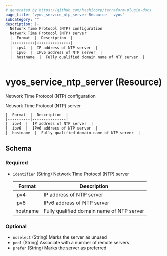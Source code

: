 ```yaml
---
# generated by https://github.com/hashicorp/terraform-plugin-docs
page_title: "vyos_service_ntp_server Resource - vyos"
subcategory: ""
description: |-
  Network Time Protocol (NTP) configuration
  Network Time Protocol (NTP) server
  |  Format  |  Description  |
  |----------|---------------|
  |  ipv4  |  IP address of NTP server  |
  |  ipv6  |  IPv6 address of NTP server  |
  |  hostname  |  Fully qualified domain name of NTP server  |
---
```


# vyos_service_ntp_server (Resource)

Network Time Protocol (NTP) configuration

Network Time Protocol (NTP) server

    |  Format  |  Description  |
    |----------|---------------|
    |  ipv4  |  IP address of NTP server  |
    |  ipv6  |  IPv6 address of NTP server  |
    |  hostname  |  Fully qualified domain name of NTP server  |



<!-- schema generated by tfplugindocs -->
## Schema

### Required

- `identifier` (String) Network Time Protocol (NTP) server

    |  Format  |  Description  |
    |----------|---------------|
    |  ipv4  |  IP address of NTP server  |
    |  ipv6  |  IPv6 address of NTP server  |
    |  hostname  |  Fully qualified domain name of NTP server  |

### Optional

- `noselect` (String) Marks the server as unused
- `pool` (String) Associate with a number of remote servers
- `prefer` (String) Marks the server as preferred

